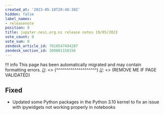 ```yaml
---
created_at: '2023-05-18T20:48:30Z'
hidden: false
label_names:
- releasenote
position: 0
title: jupyter.nesi.org.nz release notes 19/05/2023
vote_count: 0
vote_sum: 0
zendesk_article_id: 7010547494287
zendesk_section_id: 360001150156
---
```




[//]: <> (REMOVE ME IF PAGE VALIDATED)
[//]: <> (vvvvvvvvvvvvvvvvvvvv)
!!! info
    This page has been automatically migrated and may contain formatting errors.
[//]: <> (^^^^^^^^^^^^^^^^^^^^)
[//]: <> (REMOVE ME IF PAGE VALIDATED)

<h2>Fixed</h2>
<ul>
<li>Updated some Python packages in the Python 3.10 kernel to fix an issue with ipywidgets not working properly in notebooks</li>
</ul>